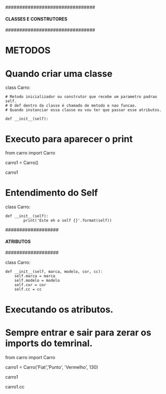 ################################
#### CLASSES E CONSTRUTORES ####
################################

# METODOS

# Quando criar uma classe

class Carro:
    
    # Metodo inicializador ou construtor que recebe um parametro padrao self.
    # O def dentro da classe é chamado de metodo e nao funcao.
    # Quando instanciar essa classe eu vou ter que passar esse atributos.

	def __init__(self):  


# Executo para aparecer o print

from carro import Carro

carro1 = Carro()

carro1

# Entendimento do Self

class Carro:
    
	def __init__(self):
            print('Este eh o self {}'.format(self))



###################
#### ATRIBUTOS ####
###################

class Carro:
    
    def __init__(self, marca, modelo, cor, cc):
        self.marca = marca
        self.modelo = modelo
        self.cor = cor
        self.cc = cc


# Executando os atributos.
# Sempre entrar e sair para zerar os imports do temrinal.

from carro import Carro

carro1 = Carro('Fiat','Punto', 'Vermelho', 130)

carro1

carro1.cc